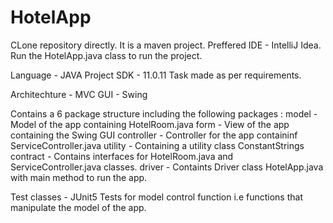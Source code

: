 # HotelApp
CLone repository directly. It is a maven project. Preffered IDE - IntelliJ Idea. Run the HotelApp.java class to run the project.

Language - JAVA Project SDK - 11.0.11 Task made as per requirements.

Architechture - MVC 
GUI - Swing

Contains a 6 package structure including the following packages : 
model - Model of the app containing HotelRoom.java
form - View of the app containing the Swing GUI
controller - Controller for the app containinf ServiceController.java
utility - Containing a utility class ConstantStrings
contract - Contains interfaces for HotelRoom.java and ServiceController.java classes.
driver - Containts Driver class HotelApp.java with main method to run the app.

Test classes - JUnit5
Tests for model control function i.e functions that manipulate the model of the app.

